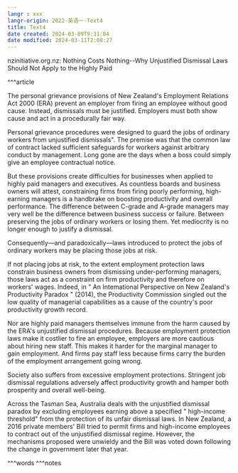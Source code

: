 ```yaml
---
langr : xxx
langr-origin: 2022-英语一-Text4
title: Text4
date created: 2024-03-09T9:31:04
date modified: 2024-03-11T2:08:27
---
```


nzinitiative.org.nz: Nothing Costs Nothing--Why Unjustified Dismissal Laws Should Not Apply to the Highly Paid

^^^article

The personal grievance provisions of New Zealand's Employment Relations Act 2000 (ERA) prevent an employer from firing an employee without good cause. Instead, dismissals must be justified. Employers must both show cause and act in a procedurally fair way.

Personal grievance procedures were designed to guard the jobs of ordinary workers from unjustified dismissals". The premise was that the common law of contract lacked sufficient safeguards for workers against arbitrary conduct by management. Long gone are the days when a boss could simply give an employee contractual notice.

But these provisions create difficulties for businesses when applied to highly paid managers and executives. As countless boards and business owners will attest, constraining firms from firing poorly performing, high-earning managers is a handbrake on boosting productivity and overall performance. The difference between C-grade and A-grade managers may very well be the difference between business success or failure. Between preserving the jobs of ordinary workers or losing them. Yet mediocrity is no longer enough to justify a dismissal.

Consequently—and paradoxically—laws introduced to protect the jobs of ordinary workers may be placing those jobs at risk.

If not placing jobs at risk, to the extent employment protection laws constrain business owners from dismissing under-performing managers, those laws act as a constraint on firm productivity and therefore on workers' wages. Indeed, in " An Intemational Perspective on New Zealand's Productivity Paradox " (2014), the Productivity Commission singled out the low quality of managerial capabilities as a cause of the country's poor productivity growth record.

Nor are highly paid managers themselves immune from the harm caused by the ERA's unjustified dismissal procedures. Because employment protection laws make it costlier to fire an employee, employers are more cautious about hiring new staff. This makes it harder for the marginal manager to gain employment. And firms pay staff less because firms carry the burden of the employment arrangement going wrong.

Society also suffers from excessive employment protections. Stringent job dismissal regulations adversely affect productivity growth and hamper both prosperity and overall well-being.

Across the Tasman Sea, Australia deals with the unjustified dismissal paradox by excluding employees earning above a specified " high-income threshold" from the protection of its unfair dismissal laws. In New Zealand, a 2016 private members' Bill tried to permit firms and high-income employees to contract out of the unjustified dismissal regime. However, the mechanisms proposed were unwieldy and the Bill was voted down following the change in government later that year.


^^^words
^^^notes
